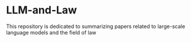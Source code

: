 # LLM-and-Law
This repository is dedicated to summarizing papers related to large-scale language models and the field of law
